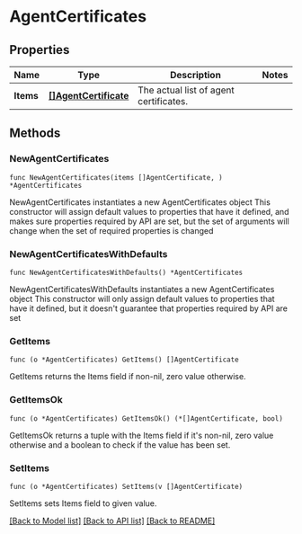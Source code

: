 # AgentCertificates

## Properties

Name | Type | Description | Notes
------------ | ------------- | ------------- | -------------
**Items** | [**[]AgentCertificate**](AgentCertificate.md) | The actual list of agent certificates. | 

## Methods

### NewAgentCertificates

`func NewAgentCertificates(items []AgentCertificate, ) *AgentCertificates`

NewAgentCertificates instantiates a new AgentCertificates object
This constructor will assign default values to properties that have it defined,
and makes sure properties required by API are set, but the set of arguments
will change when the set of required properties is changed

### NewAgentCertificatesWithDefaults

`func NewAgentCertificatesWithDefaults() *AgentCertificates`

NewAgentCertificatesWithDefaults instantiates a new AgentCertificates object
This constructor will only assign default values to properties that have it defined,
but it doesn't guarantee that properties required by API are set

### GetItems

`func (o *AgentCertificates) GetItems() []AgentCertificate`

GetItems returns the Items field if non-nil, zero value otherwise.

### GetItemsOk

`func (o *AgentCertificates) GetItemsOk() (*[]AgentCertificate, bool)`

GetItemsOk returns a tuple with the Items field if it's non-nil, zero value otherwise
and a boolean to check if the value has been set.

### SetItems

`func (o *AgentCertificates) SetItems(v []AgentCertificate)`

SetItems sets Items field to given value.



[[Back to Model list]](../README.md#documentation-for-models) [[Back to API list]](../README.md#documentation-for-api-endpoints) [[Back to README]](../README.md)


